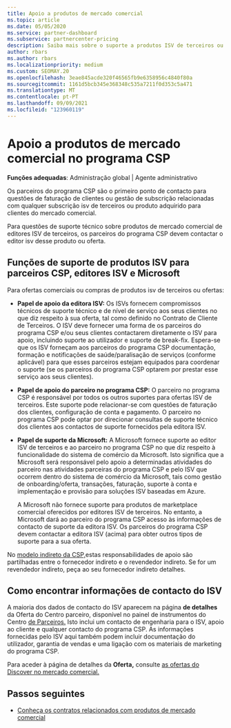 ```yaml
---
title: Apoio a produtos de mercado comercial
ms.topic: article
ms.date: 05/05/2020
ms.service: partner-dashboard
ms.subservice: partnercenter-pricing
description: Saiba mais sobre o suporte a produtos ISV de terceiros ou subscrições no mercado comercial do programa CSP.
author: rbars
ms.author: rbars
ms.localizationpriority: medium
ms.custom: SEOMAY.20
ms.openlocfilehash: 3eae845acde320f46565fb9e6358956c4840f80a
ms.sourcegitcommit: 1161d5bcb345e368348c535a7211f0d353c5a471
ms.translationtype: MT
ms.contentlocale: pt-PT
ms.lasthandoff: 09/09/2021
ms.locfileid: "123960119"
---
```

# <a name="support-for-commercial-marketplace-products-in-the-csp-program"></a>Apoio a produtos de mercado comercial no programa CSP


**Funções adequadas**: Administração global | Agente administrativo

Os parceiros do programa CSP são o primeiro ponto de contacto para questões de faturação de clientes ou gestão de subscrição relacionadas com qualquer subscrição isv de terceiros ou produto adquirido para clientes do mercado comercial.

Para questões de suporte técnico sobre produtos de mercado comercial de editores ISV de terceiros, os parceiros do programa CSP devem contactar o editor isv desse produto ou oferta.

## <a name="support-roles-of-isv-products-for-csp-partners-isv-publishers-and-microsoft"></a>Funções de suporte de produtos ISV para parceiros CSP, editores ISV e Microsoft

Para ofertas comerciais ou compras de produtos isv de terceiros ou ofertas:

- **Papel de apoio da editora ISV:** Os ISVs fornecem compromissos técnicos de suporte técnico e de nível de serviço aos seus clientes no que diz respeito à sua oferta, tal como definido no Contrato de Cliente de Terceiros. O ISV deve fornecer uma forma de os parceiros do programa CSP e/ou seus clientes contactarem diretamente o ISV para apoio, incluindo suporte ao utilizador e suporte de break-fix. Espera-se que os ISV forneçam aos parceiros do programa CSP documentação, formação e notificações de saúde/paralisação de serviços (conforme aplicável) para que esses parceiros estejam equipados para coordenar o suporte (se os parceiros do programa CSP optarem por prestar esse serviço aos seus clientes).

- **Papel de apoio do parceiro no programa CSP:** O parceiro no programa CSP é responsável por todos os outros suportes para ofertas ISV de terceiros. Este suporte pode relacionar-se com questões de faturação dos clientes, configuração de conta e pagamento. O parceiro no programa CSP pode optar por direcionar consultas de suporte técnico dos clientes aos contactos de suporte fornecidos pela editora ISV.

- **Papel de suporte da Microsoft:** A Microsoft fornece suporte ao editor ISV de terceiros e ao parceiro no programa CSP no que diz respeito à funcionalidade do sistema de comércio da Microsoft. Isto significa que a Microsoft será responsável pelo apoio a determinadas atividades do parceiro nas atividades parceiras do programa CSP e pelo ISV que ocorrem dentro do sistema de comércio da Microsoft, tais como gestão de onboarding/oferta, transações, faturação, suporte à conta e implementação e provisão para soluções ISV baseadas em Azure.

    A Microsoft não fornece suporte para produtos de marketplace comercial oferecidos por editores ISV de terceiros. No entanto, a Microsoft dará ao parceiro do programa CSP acesso às informações de contacto de suporte da editora ISV. Os parceiros do programa CSP devem contactar a editora ISV (acima) para obter outros tipos de suporte para a sua oferta.

No [modelo indireto da CSP,](csp-overview.md#indirect-model)estas responsabilidades de apoio são partilhadas entre o fornecedor indireto e o revendedor indireto. Se for um revendedor indireto, peça ao seu fornecedor indireto detalhes.

## <a name="how-to-find-isv-contact-information"></a>Como encontrar informações de contacto do ISV

A maioria dos dados de contacto do ISV aparecem na página **de detalhes** da Oferta do Centro parceiro, disponível no painel de instrumentos do Centro [de Parceiros.](https://partner.microsoft.com/dashboard) Isto inclui um contacto de engenharia para o ISV, apoio ao cliente e qualquer contacto do programa CSP. As informações fornecidas pelo ISV aqui também podem incluir documentação do utilizador, garantia de vendas e uma ligação com os materiais de marketing do programa CSP.

Para aceder à página de detalhes da **Oferta,** consulte [as ofertas do Discover no mercado comercial.](csp-commercial-marketplace-discover.md#view-marketplace-offers-in-partner-center)

## <a name="next-steps"></a>Passos seguintes

- [Conheça os contratos relacionados com produtos de mercado comercial](csp-commercial-marketplace-contracting.md)
